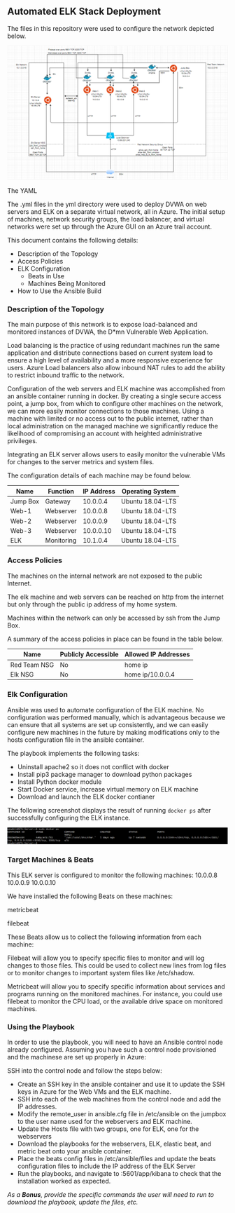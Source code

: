 ## Automated ELK Stack Deployment

The files in this repository were used to configure the network depicted below.

<img src="https://github.com/Dshashek/ELK_Monitoring_Network_Diagram/blob/master/Images/network_diagram.png">

The YAML

The .yml files in the yml directory were used to deploy DVWA on web servers and ELK on a separate virtual network, all in Azure.  The initial setup of machines, network security groups, the load balancer, and virtual networks were set up through the Azure GUI on an Azure trail account.

This document contains the following details:
- Description of the Topology
- Access Policies
- ELK Configuration
  - Beats in Use
  - Machines Being Monitored
- How to Use the Ansible Build


### Description of the Topology

The main purpose of this network is to expose load-balanced and monitored instances of DVWA, the D*mn Vulnerable Web Application.

Load balancing is the practice of using redundant machines run the same application and distribute connections based on current system load to ensure a high level of availability and a more responsive experience for users.  Azure Load balancers also allow inbound NAT rules to add the ability to restrict inbound traffic to the network.

Configuration of the web servers and ELK machine was accomplished from an ansible container running in docker.  By creating a single secure access point, a jump box, from which to configure other machines on the network, we can more easily monitor connections to those machines.  Using a machine with limited or no access out to the public internet, rather than local administration on the managed machine we significantly reduce the likelihood of compromising an account with heighted administrative privileges.

Integrating an ELK server allows users to easily monitor the vulnerable VMs for changes to the server metrics and system files.

The configuration details of each machine may be found below.

| Name     | Function | IP Address | Operating System |
|----------|----------|------------|------------------|
| Jump Box | Gateway  | 10.0.0.4   | Ubuntu 18.04-LTS |
| Web-1    | Webserver| 10.0.0.8   | Ubuntu 18.04-LTS |
| Web-2    | Webserver| 10.0.0.9   | Ubuntu 18.04-LTS |
| Web-3    | Webserver| 10.0.0.10  | Ubuntu 18.04-LTS |
| ELK      | Monitoring| 10.1.0.4   | Ubuntu 18.04-LTS |

### Access Policies

The machines on the internal network are not exposed to the public Internet. 

The elk machine and web servers can be reached on http from the internet but only through the public ip address of my home system.

Machines within the network can only be accessed by ssh from the Jump Box.

A summary of the access policies in place can be found in the table below.

| Name     | Publicly Accessible | Allowed IP Addresses |
|----------|---------------------|----------------------|
| Red Team NSG | No              | home ip   |
| Elk NSG      | No                    | home ip/10.0.0.4                     |

### Elk Configuration

Ansible was used to automate configuration of the ELK machine. No configuration was performed manually, which is advantageous because we can ensure that all systems are set up consistently, and we can easily configure new machines in the future by making modifications only to the hosts configuration file in the ansible container.

The playbook implements the following tasks:
- Uninstall apache2 so it does not conflict with docker
- Install pip3 package manager to download python packages
- Install Python docker module
- Start Docker service, increase virtual memory on ELK machine
- Download and launch the ELK docker contianer

The following screenshot displays the result of running `docker ps` after successfully configuring the ELK instance.

<img src="https://github.com/Dshashek/ELK_Monitoring_Network_Diagram/blob/master/Images/docker_ps.png">


### Target Machines & Beats
This ELK server is configured to monitor the following machines:
10.0.0.8
10.0.0.9
10.0.0.10

We have installed the following Beats on these machines:

metricbeat

filebeat

These Beats allow us to collect the following information from each machine:

Filebeat will allow you to specify specific files to monitor and will log changes to those files.  This could be used to collect new lines from log files or to monitor changes to important system files like /etc/shadow.

Metricbeat will allow you to specify specific information about services and programs running on the monitored machines.  For instance, you could use filebeat to monitor the CPU load, or the available drive space on monitored machines.

### Using the Playbook
In order to use the playbook, you will need to have an Ansible control node already configured. Assuming you have such a control node provisioned and the machinese are set up properly in Azure: 

SSH into the control node and follow the steps below:
- Create an SSH key in the ansible container and use it to update the SSH keys in Azure for the Web VMs and the ELK machine.
- SSH into each of the web machines from the control node and add the IP addresses.
- Modify the remote_user in ansible.cfg file in /etc/ansible on the jumpbox to the user name used for the webservers and ELK machine.
- Update the Hosts file with two groups, one for ELK, one for the webservers
- Download the playbooks for the webservers, ELK, elastic beat, and metric beat onto your ansible container.
- Place the beats config files in /etc/ansible/files and update the beats configuration files to include the IP address of the ELK Server 
- Run the playbooks, and navigate to <ELK machine ip>:5601/app/kibana to check that the installation worked as expected.

_As a **Bonus**, provide the specific commands the user will need to run to download the playbook, update the files, etc._
